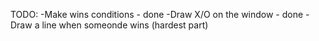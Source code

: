 TODO:
    -Make wins conditions - done 
    -Draw X/O on the window - done
    -Draw a line when someonde wins (hardest part) 